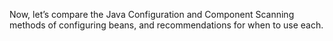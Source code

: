 Now, let’s compare the Java Configuration and Component Scanning methods of configuring beans, and recommendations for when to use each.
